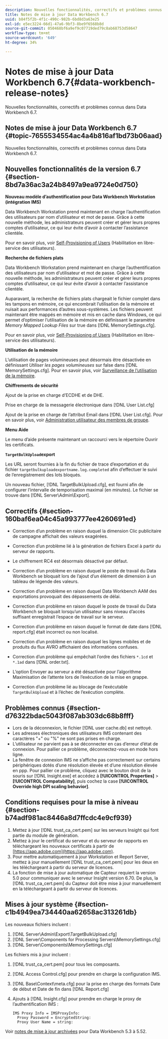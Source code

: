 ```yaml
---
description: Nouvelles fonctionnalités, correctifs et problèmes connus dans Data Workbench 6.7.
title: Notes de mise à jour Data Workbench 6.7
uuid: b84f5f2b-4f1c-490c-982b-6bd8d3a63e25
exl-id: e5ec3224-66d1-47a6-9bf3-8be9f6568b8d
source-git-commit: 050468bf6a9ef9c07719ded79c8ab68753d58647
workflow-type: tm+mt
source-wordcount: '649'
ht-degree: 34%

---
```


# Notes de mise à jour Data Workbench 6.7{#data-workbench-release-notes}

Nouvelles fonctionnalités, correctifs et problèmes connus dans Data Workbench 6.7.

## Notes de mise à jour Data Workbench 6.7 {#topic-7655534554ac4a4b816af1bd73b06aad}

Nouvelles fonctionnalités, correctifs et problèmes connus dans Data Workbench 6.7.

## Nouvelles fonctionnalités de la version 6.7 {#section-8bd7a36ac3a24b8497a9ea9724e0d750}

**Nouveau modèle d’authentification pour Data Workbench Workstation (intégration IMS)**

Data Workbench Workstation prend maintenant en charge l’authentification des utilisateurs par nom d’utilisateur et mot de passe. Grâce à cette nouvelle méthode, les administrateurs peuvent créer et gérer leurs propres comptes d’utilisateur, ce qui leur évite d’avoir à contacter l’assistance clientèle.

Pour en savoir plus, voir [Self-Provisioning of Users](https://experienceleague.adobe.com/docs/data-workbench/using/client/c-self-provisioning-users.html) (Habilitation en libre-service des utilisateurs).

**Recherche de fichiers plats**

Data Workbench Workstation prend maintenant en charge l’authentification des utilisateurs par nom d’utilisateur et mot de passe. Grâce à cette nouvelle méthode, les administrateurs peuvent créer et gérer leurs propres comptes d’utilisateur, ce qui leur évite d’avoir à contacter l’assistance clientèle.

Auparavant, la recherche de fichiers plats chargeait le fichier complet dans les tampons en mémoire, ce qui encombrait l’utilisation de la mémoire et nuisait aux performances d’autres sous-systèmes. Les fichiers peuvent maintenant être mappés en mémoire et mis en cache dans Windows, ce qui permet d’optimiser l’utilisation de la mémoire en définissant le paramètre *Memory Mapped Lookup Files* sur true dans [!DNL MemorySettings.cfg].

Pour en savoir plus, voir [Self-Provisioning of Users](https://experienceleague.adobe.com/docs/data-workbench/using/client/c-self-provisioning-users.html) (Habilitation en libre-service des utilisateurs).

**Utilisation de la mémoire**

L’utilisation de pages volumineuses peut désormais être désactivée en définissant *Utiliser les pages volumineuses* sur false dans [!DNL MemorySettings.cfg]. Pour en savoir plus, voir [Surveillance de l’utilisation de la mémoire](https://experienceleague.adobe.com/docs/data-workbench/using/server-admin-install/admin-dwb-server/t-mntr-mry-usg.html).

**Chiffrements de sécurité**

Ajout de la prise en charge d’ECDHE et de DHE.

Prise en charge de la messagerie électronique dans [!DNL User List.cfg]

Ajout de la prise en charge de l’attribut Email dans [!DNL User List.cfg]. Pour en savoir plus, voir [Administration utilisateur des membres de groupe](https://experienceleague.adobe.com/docs/data-workbench/using/server-admin-install/admin-dwb-server/access-control/dwb-self-admin-member-access.html?lang=en).

**Menu Aide**

Le menu d’aide présente maintenant un raccourci vers le répertoire Ouvrir les certificats.

**`TargetBulkUpload`export**

Les URL seront fournies à la fin du fichier de trace d’exportation et du fichier `targetbulkuploadexportname.log.completed` afin d’effectuer le suivi de l’enregistrement des lots bloqués.

Un nouveau fichier, [!DNL TargetBulkUpload.cfg], est fourni afin de configurer l’intervalle de temporisation maximal (en minutes). Le fichier se trouve dans  [!DNL Server\Admin\Export\].

## Correctifs {#section-160baf6ea04c45a993777ee4260691ed}

* Correction d’un problème en raison duquel la dimension Clic publicitaire de campagne affichait des valeurs exagérées.
* Correction d’un problème lié à la génération de fichiers Excel à partir du serveur de rapports.
* Le chiffrement RC4 est désormais désactivé par défaut.
* Correction d’un problème en raison duquel le poste de travail du Data Workbench se bloquait lors de l’ajout d’un élément de dimension à un tableau de légende des valeurs.
* Correction d’un problème en raison duquel Data Workbench AAM des exportations provoquait des dépassements de délai.
* Correction d’un problème en raison duquel le poste de travail du Data Workbench se bloquait lorsqu’un utilisateur sans niveau d’accès suffisant enregistrait l’espace de travail sur le serveur.
* Correction d’un problème en raison duquel le format de date dans [!DNL report.cfg] était incorrect ou non localisé.
* Correction d’un problème en raison duquel les lignes mobiles et de produits du flux AVRO affichaient des informations confuses.
* Correction d’un problème qui empêchait l’ordre des fichiers `*.1cd` et `*.1ad` dans [!DNL order.txt].

* L’option Envoyer au serveur a été désactivée pour l’algorithme Maximisation de l’attente lors de l’exécution de la mise en grappe.
* Correction d’un problème lié au blocage de l’exécutable `TargetBulkUpload` et à l’échec de l’exécution complète.

## Problèmes connus {#section-d76322bdac5043f087ab303dc68b8fff}

* Lors de la déconnexion, le fichier [!DNL user cache.db] est nettoyé.
* Les adresses électroniques des utilisateurs IMS contenant des caractères &quot;+&quot; ou &quot;%&quot; ne sont pas prises en charge.
* L’utilisateur ne parvient pas à se déconnecter en cas d’erreur d’état de connexion. Pour pallier ce problème, déconnectez-vous en mode hors ligne.
* La fenêtre de connexion IMS ne s’affiche pas correctement sur certains périphériques dotés d’une résolution élevée et d’une résolution élevée en ppp. Pour pallier ce problème, cliquez avec le bouton droit de la souris sur [!DNL Insight.exe] et accédez à **[!UICONTROL Properties]** > **[!UICONTROL Compatability]**, puis cochez la case **[!UICONTROL Override high DPI scaling behavior]**.

## Conditions requises pour la mise à niveau {#section-b74adf981ac8446a8d7ffcdc4e9cf939}

1. Mettez à jour [!DNL trust_ca_cert.pem] sur les serveurs Insight qui font partie du module de génération.
1. Mettez à jour le certificat du serveur et du serveur de rapports en téléchargeant les nouveaux certificats à partir de [https://aap.adobe.com](https://aap.adobe.com).
1. Pour mettre automatiquement à jour Workstation et Report Server, mettez à jour manuellement [!DNL trust_ca_cert.pem] pour les deux en les téléchargeant à partir du serveur de licences.
1. La fonction de mise à jour automatique de Capteur requiert la version 5.0 pour communiquer avec le serveur Insight version 6.70. De plus, la [!DNL trust_ca_cert.pem] du Capteur doit être mise à jour manuellement en la téléchargeant à partir du serveur de licences.

## Mises à jour système {#section-c1b4949ea734440aa62658ac313261db}

Les nouveaux fichiers incluent :

1. [!DNL Server\Admin\Export\TargetBulkUpload.cfg]
1. [!DNL Server\Components for Processing Servers\MemorySettings.cfg]
1. [!DNL Server\Components\MemorySettings.cfg]

Les fichiers mis à jour incluent :

1. [!DNL trust_ca_cert.pem] pour tous les composants.
1. [!DNL Access Control.cfg] pour prendre en charge la configuration IMS.
1. [!DNL Base\Context\meta.cfg] pour la prise en charge des formats Date de début et Date de fin dans  [!DNL Report.cfg]

1. Ajouts à [!DNL Insight.cfg] pour prendre en charge le proxy de l’authentification IMS :

   ```
   IMS Proxy Info = IMSProxyInfo: 
     Proxy Password = EncryptedString:
     Proxy User Name = string:
   ```

Voir [notes de mise à jour archivées](https://experienceleague.adobe.com/docs/data-workbench/using/release-notes/release-notes.html) pour Data Workbench 5.3 à 5.52.
